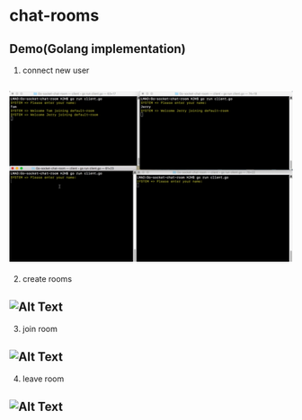 # chat-rooms

## Demo(Golang implementation)

1. connect new user
## ![Alt Text](/GIFs/connect.gif)

2. create rooms
## ![Alt Text](/GIFs/create-rooms.gif)

3. join room
## ![Alt Text](/GIFs/join-room.gif)

4. leave room
## ![Alt Text](/GIFs/leave-room.gif)

